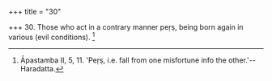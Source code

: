 +++
title = "30"

+++
30. Those who act in a contrary manner peṛṣ, being born again in various (evil conditions). [^24] 


[^24]:  Āpastamba II, 5, 11. 'Peṛṣ, i.e. fall from one misfortune info the other.'--Haradatta.

